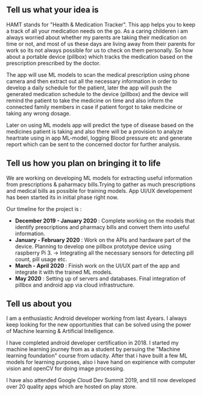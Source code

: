 ## Tell us what your idea is
HAMT stands for "Health & Medication Tracker". This app helps you to keep a track of all your medication needs on the go. 
As a caring childeren i am always worried about whether my parents are taking their medication on time or not, and most of us these days are living away from their parents for work so its not always possible for us to check on them personally. So how about a portable device (pillbox) which tracks the medication based on the prescription prescribed by the doctor.

The app will use ML models to scan the medical prescription using phone camera and then extract out all the necessary information in order to develop a daily schedule for the patient, later the app will push the generated medication schedule to the device (pillbox) and the device will remind the patient to take the medicine on time and also inform the connected family members in case if patient forgot to take medicine or taking any wrong dosage. 

Later on using ML models app will predict the type of disease based on the medicines patient is taking and also there will be a provision to analyze heartrate using in app ML-model, logging Blood pressure etc and generate report which can be sent to the concerned doctor for further analysis.


## Tell us how you plan on bringing it to life
We are working on developing ML models for extracting useful information from prescriptions & paharmacy bills.Trying to gather as much prescriptions and medical bills as possible for training models. App UI/UX developement has been started its in initial phase right now. 

Our timeline for the project is :

- **December 2019 - January 2020** : Complete working on the models that identify prescriptions and pharmacy bills and convert them into useful information.
- **January - February 2020** : Work on the APIs and hardware part of the device. Planning to develop one pillbox prototype device using raspberry Pi 3.
-> Integrating all the necessary sensors for detecting pill count, pill usage etc.
- **March - April 2020** : Finish work on the UI/UX part of the app and integrate it with the trained ML models.
- **May 2020** : Setting up of servers and databases. Final integration of pillbox and android app via cloud infrastructure.

## Tell us about you
I am a enthusiastic Android developer working from last 4years. I always keep looking for the new opportunities that can be solved using the power of Machine learning & Artificial Intelligence. 

I have completed android developer certification in 2018. I started my machine learning journey from as a student by persuing the "Machine learning foundation" course from udacity. After that i have built a few ML models for learning purposes, also i have hand on expirience with computer vision and openCV for doing image processing.

I have also attended Google Cloud Dev Summit 2019, and till now developed over 20 quality apps which are hosted on play store. 
